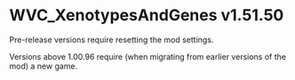 # WVC_XenotypesAndGenes v1.51.50
 
Pre-release versions require resetting the mod settings.

Versions above 1.00.96 require (when migrating from earlier versions of the mod) a new game.
